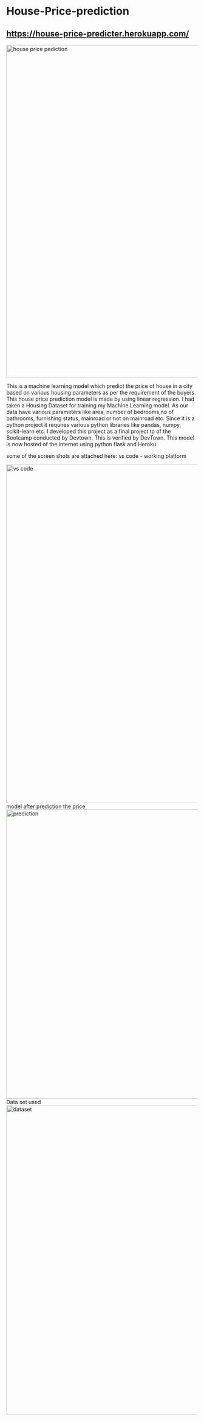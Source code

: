 # House-Price-prediction
## https://house-price-predicter.herokuapp.com/

<img width="875" alt="house price pediction" src="https://user-images.githubusercontent.com/91442834/190846472-ffa357b7-28c1-4149-af25-363395e93f7a.PNG">

This is a machine learning model which predict the price of house in a city based on various housing parameters as per the requirement
of the buyers. This house price prediction model is made by using linear regression. I had taken a Housing Dataset for training my 
Machine Learning model. As our data have various parameters like area, number of bedrooms,no of bathrooms, furnishing status, mainroad or not on mainroad etc.
Since it is a python project it requires various python libraries like pandas, numpy, scikit-learn etc.
I developed this project as a final project to of the Bootcamp conducted by Devtown. This is verified by DevTown.
This model is now hosted of the internet using python flask and Heroku.


some of the screen shots are attached here:
vs code - working platform


<img width="891" alt="vs code" src="https://user-images.githubusercontent.com/91442834/190846613-ea869859-2488-4c97-9d76-37bec28dc62a.PNG">
model after prediction the price


<img width="761" alt="prediction" src="https://user-images.githubusercontent.com/91442834/190846870-95154751-e09b-4b0f-b121-bfc311541bbc.PNG">
Data set used


<img width="814" alt="dataset" src="https://user-images.githubusercontent.com/91442834/190846880-88beea18-434d-4527-9656-1e7276c4d1e7.PNG">
